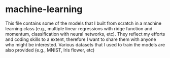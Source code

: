 # machine-learning
This file contains some of the models that I built from scratch in a machine learning class (e.g., multiple linear regressions with ridge function and momentum,  classification with neural networks, etc).
They reflect my efforts and coding skills to a extent, therefore I want to share them with anyone who might be interested.
Various datasets that I used to train the models are also provided (e.g., MNIST, Iris flower, etc)
